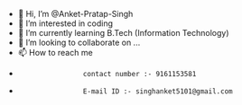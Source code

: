 - 👋 Hi, I’m @Anket-Pratap-Singh
- 👀 I’m interested in coding
- 🌱 I’m currently learning B.Tech (Information Technology)
- 💞️ I’m looking to collaborate on ...
- 📫 How to reach me 
-                     contact number :- 9161153581
-                     E-mail ID :- singhanket5101@gmail.com

<!---
Anket-Pratap-Singh/Anket-Pratap-Singh is a ✨ special ✨ repository because its `README.md` (this file) appears on your GitHub profile.
You can click the Preview link to take a look at your changes.
--->
